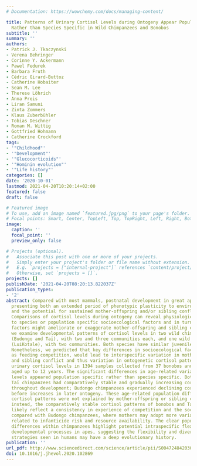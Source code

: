 ```yaml
---
# Documentation: https://wowchemy.com/docs/managing-content/

title: Patterns of Urinary Cortisol Levels during Ontogeny Appear Population Specific
  Rather than Species Specific in Wild Chimpanzees and Bonobos
subtitle: ''
summary: ''
authors:
- Patrick J. Tkaczynski
- Verena Behringer
- Corinne Y. Ackermann
- Pawel Fedurek
- Barbara Fruth
- Cédric Girard-Buttoz
- Catherine Hobaiter
- Sean M. Lee
- Therese Löhrich
- Anna Preis
- Liran Samuni
- Zinta Zommers
- Klaus Zuberbühler
- Tobias Deschner
- Roman M. Wittig
- Gottfried Hohmann
- Catherine Crockford
tags:
- '"Childhood"'
- '"Development"'
- '"Glucocorticoids"'
- '"Hominin evolution"'
- '"Life history"'
categories: []
date: '2020-10-01'
lastmod: 2021-04-20T10:20:14+02:00
featured: false
draft: false

# Featured image
# To use, add an image named `featured.jpg/png` to your page's folder.
# Focal points: Smart, Center, TopLeft, Top, TopRight, Left, Right, BottomLeft, Bottom, BottomRight.
image:
  caption: ''
  focal_point: ''
  preview_only: false

# Projects (optional).
#   Associate this post with one or more of your projects.
#   Simply enter your project's folder or file name without extension.
#   E.g. `projects = ["internal-project"]` references `content/project/deep-learning/index.md`.
#   Otherwise, set `projects = []`.
projects: []
publishDate: '2021-04-20T08:20:13.822037Z'
publication_types:
- '2'
abstract: Compared with most mammals, postnatal development in great apes is protracted,
  presenting both an extended period of phenotypic plasticity to environmental conditions
  and the potential for sustained mother-offspring and/or sibling conflict over resources.
  Comparisons of cortisol levels during ontogeny can reveal physiological plasticity
  to species or population specific socioecological factors and in turn how these
  factors might ameliorate or exaggerate mother-offspring and sibling conflict. Here,
  we examine developmental patterns of cortisol levels in two wild chimpanzee populations
  (Budongo and Taï), with two and three communities each, and one wild bonobo population
  (LuiKotale), with two communities. Both species have similar juvenile life histories.
  Nonetheless, we predicted that key differences in socioecological factors, such
  as feeding competition, would lead to interspecific variation in mother-offspring
  and sibling conflict and thus variation in ontogenetic cortisol patterns. We measured
  urinary cortisol levels in 1394 samples collected from 37 bonobos and 100 chimpanzees
  aged up to 12 years. The significant differences in age-related variation in cortisol
  levels appeared population specific rather than species specific. Both bonobos and
  Taï chimpanzees had comparatively stable and gradually increasing cortisol levels
  throughout development; Budongo chimpanzees experienced declining cortisol levels
  before increases in later ontogeny. These age-related population differences in
  cortisol patterns were not explained by mother-offspring or sibling conflict specifically;
  instead, the comparatively stable cortisol patterns of bonobos and Taï chimpanzees
  likely reflect a consistency in experience of competition and the social environment
  compared with Budongo chimpanzees, where mothers may adopt more variable strategies
  related to infanticide risk and resource availability. The clear population-level
  differences within chimpanzees highlight potential intraspecific flexibility in
  developmental processes in apes, suggesting the flexibility and diversity in rearing
  strategies seen in humans may have a deep evolutionary history.
publication: ''
url_pdf: http://www.sciencedirect.com/science/article/pii/S0047248420301305
doi: 10.1016/j.jhevol.2020.102869
---
```

